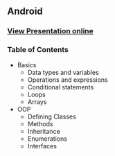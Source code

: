 ## Android
### [View Presentation online](http://rawgit.com/TelerikAcademy/Mobile-Applications-for-Android/master/00.%20/slides/index.html)
### Table of Contents
- Basics
  - Data types and variables
  - Operations and expressions
  - Conditional statements
  - Loops
  - Arrays
- OOP
  - Defining Classes
  - Methods
  - Inheritance
  - Enumerations
  - Interfaces